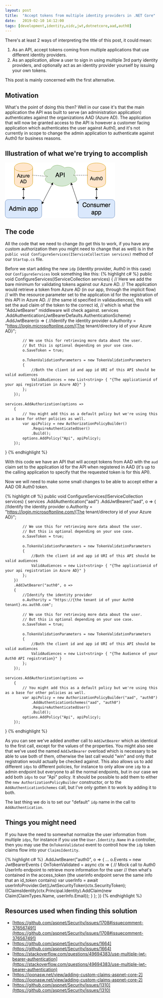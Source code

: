 ```yaml
---
layout: post
title:  "Accept tokens from multiple identity providers in .NET Core"
date:   2019-02-10 14:12:00
tags: [development,identity,oidc,jwt,dotnetcore,aad,auth0]
---
```


There's at least 2 ways of interpreting the title of this post, it could mean:

1. As an API, accept tokens coming from multiple applications that use different identity providers.
2. As an application, allow a user to sign in using multiple 3rd party identity providers, and optionally act as an identity provider yourself by issuing your own tokens.

This post is mainly concerned with the first alternative.

## Motivation

What's the point of doing this then? Well in our case it's that the main application the API was built to serve (an administration application) authenticates against the organizations AAD (Azure AD). The application that will now be granted access to the API is however a customer facing application which authenticates the user against Auth0, and it's not currently in scope to change the admin application to authenticate against Auth0 for business reasons.

## Illustration of what we're trying to accomplish

![Illustration of 2 applications querying the same API using tokens from different identity providers](/media/multiple-idps.png)

## The code

All the code that we need to change (to get this to work, if you have any custom authorization then you might need to change that as well) is in the `public void ConfigureServices(IServiceCollection services)` method of our `Startup.cs` file.

Before we start adding the new `idp` (identity provider, Auth0 in this case) our `ConfigureServices` look something like this:
{% highlight c# %}
public void ConfigureServices(IServiceCollection services)
{
    // Here we add the bare minimum for validating tokens against our Azure AD.
    // The application would retrieve a token from Azure AD (in our app, through the implicit flow)
    // with the resource parameter set to the application id for the registration of this API in Azure AD.
    // (the same id specified in validaudiences), this will set the aud claim of the token to the correct id,
    // which is what the "AddJwtBearer" middleware will check against.
    services
        .AddAuthentication(JwtBearerDefaults.AuthenticationScheme)
        .AddJwtBearer(o =>
        {
            //Identify the identity provider
            o.Authority = "https://login.microsoftonline.com/{The tenant/directory id of your Azure AD}";

            // We use this for retrieving more data about the user.
            // But this is optional depending on your use case.
            o.SaveToken = true;

            o.TokenValidationParameters = new TokenValidationParameters
            {
                //Both the client id and app id URI of this API should be valid audiences
                ValidAudiences = new List<string> { "{The applicationid of your api registration in Azure AD}" }
            };
        });

    services.AddAuthorization(options =>
        {
            // You might add this as a default policy but we're using this as a base for other policies as well.
            var apiPolicy = new AuthorizationPolicyBuilder()
                .RequireAuthenticatedUser()
                .Build();
            options.AddPolicy("Api", apiPolicy);
        });
}
{% endhighlight %}

With this code we have an API that will accept tokens from AAD with the `aud` claim set to the application id for the API when registered in AAD (it's up to the calling application to specify that the requested token is for this API).

Now we will need to make some small changes to be able to accept either a AAD OR Auth0 token.

{% highlight c# %}
public void ConfigureServices(IServiceCollection services)
{
    services
        .AddAuthentication("aad")
        .AddJwtBearer("aad", o =>
        {
            //Identify the identity provider
            o.Authority = "https://login.microsoftonline.com/{The tenant/directory id of your Azure AD}";

            // We use this for retrieving more data about the user.
            // But this is optional depending on your use case.
            o.SaveToken = true;

            o.TokenValidationParameters = new TokenValidationParameters
            {
                //Both the client id and app id URI of this API should be valid audiences
                ValidAudiences = new List<string> { "{The applicationid of your api registration in Azure AD}" }
            };
        })
        .AddJwtBearer("auth0", o =>
        {
            //Identify the identity provider
            o.Authority = "https://{the tenant id of your Auth0 tenant}.eu.auth0.com";

            // We use this for retrieving more data about the user.
            // But this is optional depending on your use case.
            o.SaveToken = true;

            o.TokenValidationParameters = new TokenValidationParameters
            {
                //Both the client id and app id URI of this API should be valid audiences
                ValidAudiences = new List<string> { "{The Audience of your Auth0 API registration}" }
            };
        });

    services.AddAuthorization(options =>
        {
            // You might add this as a default policy but we're using this as a base for other policies as well.
            var apiPolicy = new AuthorizationPolicyBuilder("aad", "auth0")
                .AddAuthenticationSchemes("aad", "auth0")
                .RequireAuthenticatedUser()
                .Build();
            options.AddPolicy("Api", apiPolicy);
        });
}
{% endhighlight %}

As you can see we've added another call to `AddJwtBearer` which as identical to the first call, except for the values of the properties. You might also see that we've used the named `AddJwtBearer` overload which is necessary to be able to use both of them, otherwise the last call would "win" and only that registration would actually be checked against. This also allows us to add different `idps` to different policies, for instance to only allow one `idp` to a admin endpoint but everyone to all the normal endpoints, but in our case we add both `idps` to our "Api" policy. It should be possible to add them to either the `new AuthorizationPolicyBuilder` constructor, or to the `AddAuthenticationSchemes` call, but I've only gotten it to work by adding it to both.

The last thing we do is to set our "default" `idp` name in the call to `AddAuthentication`.

## Things you might need

If you have the need to somewhat normalize the user information from multiple `idps`, for instance if you use the `User.Identity.Name` in a controller, then you may use the `OnTokenValidated` event to controll how the `idp` token claims flow into your `ClaimsIdentity`.

{% highlight c# %}
.AddJwtBearer("auth0", o =>
{
    ...
    o.Events = new JwtBearerEvents
    {
        OnTokenValidated = async ctx =>
        {
            // Mock call to Auth0 UserInfo endpoint to retrieve more information for the user
            // then what's contained in the access_token (the userinfo endpoint serve the same info that an id_token contains)
            var userInfo = await userInfoProvider.Get((JwtSecurityToken)ctx.SecurityToken);
            ((ClaimsIdentity)ctx.Principal.Identity).AddClaim(new Claim(ClaimTypes.Name, userInfo.Email));
        }
    };
})
{% endhighlight %}


## Resources used when finding this solution
- [https://github.com/aspnet/Security/issues/1708#issuecomment-376567491](https://github.com/aspnet/Security/issues/1708#issuecomment-376567491)
- [https://github.com/aspnet/Security/issues/1664](https://github.com/aspnet/Security/issues/1664)
- [https://stackoverflow.com/questions/49694383/use-multiple-jwt-bearer-authentication](https://stackoverflow.com/questions/49694383/use-multiple-jwt-bearer-authentication)
- [https://joonasw.net/view/adding-custom-claims-aspnet-core-2](https://joonasw.net/view/adding-custom-claims-aspnet-core-2)
- [https://github.com/aspnet/Security/issues/1310](https://github.com/aspnet/Security/issues/1310)
